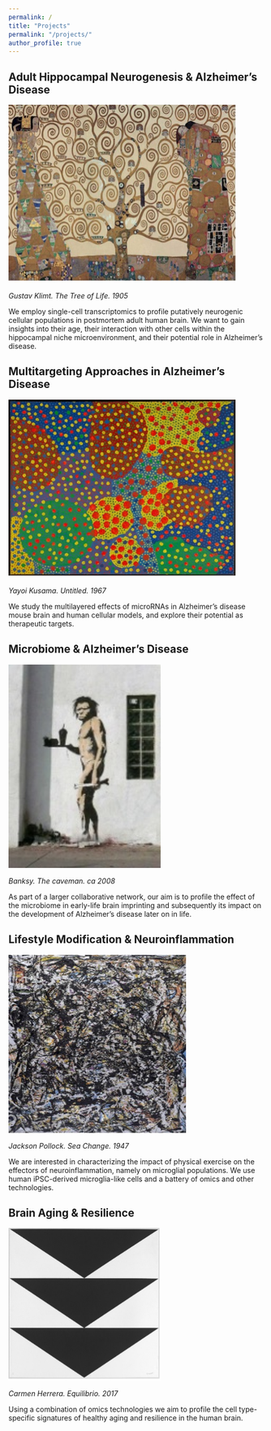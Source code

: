 ```yaml
---
permalink: /
title: "Projects"
permalink: "/projects/"
author_profile: true
---
```


## **Adult Hippocampal Neurogenesis & Alzheimer’s Disease**

  <img src="https://raw.githubusercontent.com/saltalab/saltalab.github.io/master/images/treeoflife.jpg" alt="" style="width:450px;height:350px;">

*Gustav Klimt. The Tree of Life. 1905*

We employ single-cell transcriptomics to profile putatively neurogenic cellular populations in postmortem adult human brain. We want to gain insights into their age, their interaction with other cells within the hippocampal niche microenvironment, and their potential role in Alzheimer’s disease.


## **Multitargeting Approaches in Alzheimer’s Disease**

  <img src="https://raw.githubusercontent.com/saltalab/saltalab.github.io/master/images/kusama.jpg" alt="" style="width:450px;height:350px;">

*Yayoi Kusama. Untitled. 1967*

We study the multilayered effects of microRNAs in Alzheimer’s disease mouse brain and human cellular models, and explore their potential as therapeutic targets.

## **Microbiome & Alzheimer’s Disease**

  <img src="https://raw.githubusercontent.com/saltalab/saltalab.github.io/master/images/banksy.jpg" alt="" style="width:300px;height:400px;">

*Banksy. The caveman. ca 2008*

As part of a larger collaborative network, our aim is to profile the effect of the microbiome in early-life brain imprinting and subsequently its impact on the development of Alzheimer’s disease later on in life.

## **Lifestyle Modification & Neuroinflammation**

  <img src="https://raw.githubusercontent.com/saltalab/saltalab.github.io/master/images/pollock.jpg" alt="" style="width:350px;height:350px;">

*Jackson Pollock. Sea Change. 1947*

We are interested in characterizing the impact of physical exercise on the effectors of neuroinflammation, namely on microglial populations. We use human iPSC-derived microglia-like cells and a battery of omics and other technologies.

## **Brain Aging & Resilience**

  <img src="https://raw.githubusercontent.com/saltalab/saltalab.github.io/master/images/herrera.jpg" alt="" style="width:300px;height:300px;">

*Carmen Herrera. Equilibrio. 2017*

Using a combination of omics technologies we aim to profile the cell type-specific signatures of healthy aging and resilience in the human brain.
